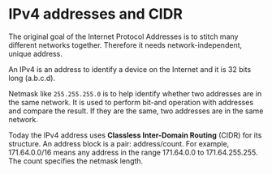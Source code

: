 # IPv4 addresses and CIDR

The original goal of the Internet Protocol Addresses is to stitch many different networks together. Therefore it needs network-independent, unique address.

An IPv4 is an address to identify a device on the Internet and it is 32 bits long (a.b.c.d).

Netmask like `255.255.255.0` is to help identify whether two addresses are in the same network. It is used to perform bit-and operation with addresses and compare the result. If they are the same, two addresses are in the same network.

Today the IPv4 address uses **Classless Inter-Domain Routing** (CIDR) for its structure. An address block is a pair: address/count. For example, 171.64.0.0/16 means any address in the range 171.64.0.0 to 171.64.255.255. The count specifies the netmask length.
